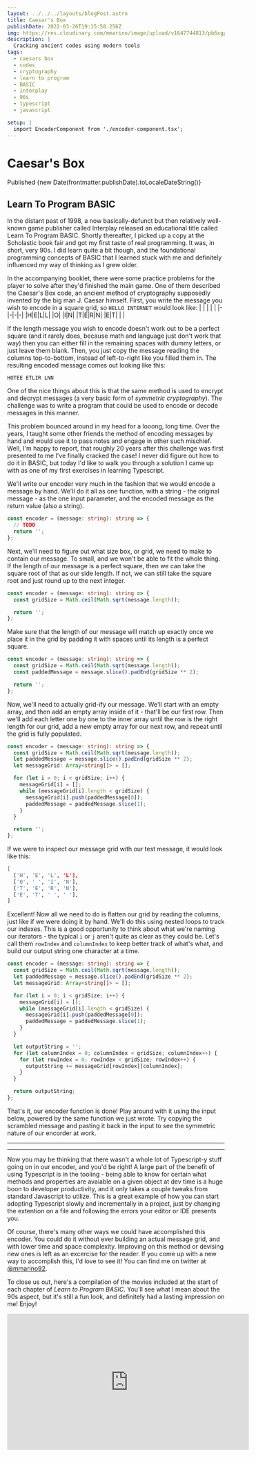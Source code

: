 ```yaml
---
layout: ../../../layouts/blogPost.astro
title: Caesar's Box
publishDate: 2022-03-26T19:15:58.256Z
img: https://res.cloudinary.com/mmarino/image/upload/v1647744813/pb6xgpxuybahzvbcgnkt.webp
description: |
  Cracking ancient codes using modern tools
tags:
  - caesars box
  - codes
  - cryptography
  - learn to program
  - BASIC
  - interplay
  - 90s
  - typescript
  - javascript

setup: |
  import EncoderComponent from './encoder-component.tsx';
---
```


# Caesar's Box

Published {new Date(frontmatter.publishDate).toLocaleDateString()}

## Learn To Program BASIC

In the distant past of 1998, a now basically-defunct but then relatively well-known game publisher called Interplay released an educational title called Learn To Program BASIC. Shortly thereafter, I picked up a copy at the Scholastic book fair and got my first taste of real programming. It was, in short, very 90s. I did learn quite a bit though, and the foundational programming concepts of BASIC that I learned stuck with me and definitely influenced my way of thinking as I grew older.

In the accompanying booklet, there were some practice problems for the player to solve after they'd finished the main game. One of them described the Caesar's Box code, an ancient method of cryptography supposedly invented by the big man J. Caesar himself. First, you write the message you wish to encode in a square grid, so `HELLO INTERNET` would look like:
| | | | |
|-|-|-|-|
|H|E|L|L|
|O| |I|N|
|T|E|R|N|
|E|T| | |

If the length message you wish to encode doesn't work out to be a perfect square (and it rarely does, because math and language just don't work that way) then you can either fill in the remaining spaces with dummy letters, or just leave them blank. Then, you just copy the message reading the columns top-to-bottom, instead of left-to-right like you filled them in. The resulting encoded message comes out looking like this:

`HOTEE ETLIR LNN `

One of the nice things about this is that the same method is used to encrypt and decrypt messages (a very basic form of _symmetric cryptography_). The challenge was to write a program that could be used to encode or decode messages in this manner.

This problem bounced around in my head for a looong, long time. Over the years, I taught some other friends the method of encoding messages by hand and would use it to pass notes and engage in other such mischief. Well, I'm happy to report, that roughly 20 years after this challenge was first presented to me I've finally cracked the case! I never did figure out how to do it in BASIC, but today I'd like to walk you through a solution I came up with as one of my first exercises in learning Typescript.

We'll write our encoder very much in the fashion that we would encode a message by hand. We'll do it all as one function, with a string - the original message - as the one input parameter, and the encoded message as the return value (also a string).

```ts
const encoder = (message: string): string => {
  // TODO
  return '';
};
```

Next, we'll need to figure out what size box, or grid, we need to make to contain our message. To small, and we won't be able to fit the whole thing. If the length of our message is a perfect square, then we can take the square root of that as our side length. If not, we can still take the square root and just round up to the next integer.

```ts
const encoder = (message: string): string => {
  const gridSize = Math.ceil(Math.sqrt(message.length));

  return '';
};
```

Make sure that the length of our message will match up exactly once we place it in the grid by padding it with spaces until its length is a perfect square.

```ts
const encoder = (message: string): string => {
  const gridSize = Math.ceil(Math.sqrt(message.length));
  const paddedMessage = message.slice().padEnd(gridSize ** 2);

  return '';
};
```

Now, we'll need to actually grid-ify our message. We'll start with an empty array, and then add an empty array inside of it - that'll be our first row. Then we'll add each letter one by one to the inner array until the row is the right length for our grid, add a new empty array for our next row, and repeat until the grid is fully populated.

```ts
const encoder = (message: string): string => {
  const gridSize = Math.ceil(Math.sqrt(message.length));
  let paddedMessage = message.slice().padEnd(gridSize ** 2);
  let messageGrid: Array<string[]> = [];

  for (let i = 0; i < gridSize; i++) {
    messageGrid[i] = [];
    while (messageGrid[i].length < gridSize) {
      messageGrid[i].push(paddedMessage[0]);
      paddedMessage = paddedMessage.slice(1);
    }
  }

  return '';
};
```

If we were to inspect our message grid with our test message, it would look like this:

```bash
[
  ['H', 'E', 'L', 'L'],
  ['O', ' ', 'I', 'N'],
  ['T', 'E', 'R', 'N'],
  ['E', 'T', ' ', ' '],
]
```

Excellent! Now all we need to do is flatten our grid by reading the columns, just like if we were doing it by hand. We'll do this using nested loops to track our indexes. This is a good opportunity to think about what we're naming our iterators - the typical `i` or `j` aren't quite as clear as they could be. Let's call them `rowIndex` and `columnIndex` to keep better track of what's what, and build our output string one character at a time.

```ts
const encoder = (message: string): string => {
  const gridSize = Math.ceil(Math.sqrt(message.length));
  let paddedMessage = message.slice().padEnd(gridSize ** 2);
  let messageGrid: Array<string[]> = [];

  for (let i = 0; i < gridSize; i++) {
    messageGrid[i] = [];
    while (messageGrid[i].length < gridSize) {
      messageGrid[i].push(paddedMessage[0]);
      paddedMessage = paddedMessage.slice(1);
    }
  }

  let outputString = '';
  for (let columnIndex = 0; columnIndex < gridSize; columnIndex++) {
    for (let rowIndex = 0; rowIndex < gridSize; rowIndex++) {
      outputString += messageGrid[rowIndex][columnIndex];
    }
  }

  return outputString;
};
```

That's it, our encoder function is done! Play around with it using the input below, powered by the same function we just wrote. Try copying the scrambled message and pasting it back in the input to see the symmetric nature of our encorder at work.

---

<EncoderComponent client:visible />

---

Now you may be thinking that there wasn't a whole lot of Typescript-y stuff going on in our encoder, and you'd be right! A large part of the benefit of using Typescript is in the tooling - being able to know for certain what methods and properties are avaiable on a given object at dev time is a huge boon to developer productivity, and it only takes a couple tweaks from standard Javascript to utilize. This is a great example of how you can start adopting Typescript slowly and incrementally in a project, just by changing the extention on a file and following the errors your editor or IDE presents you.

Of course, there's many other ways we could have accomplished this encoder. You could do it without ever building an actual message grid, and with lower time and space complexity. Improving on this method or devising new ones is left as an excercise for the reader. If you come up with a new way to accomplish this, I'd love to see it! You can find me on twitter at [@mmarino92](https://twitter.com/mmarino92).

To close us out, here's a compilation of the movies included at the start of each chapter of _Learn to Program BASIC_. You'll see what I mean about the 90s aspect, but it's still a fun look, and definitely had a lasting impression on me! Enjoy!

<iframe width="560" height="315" src="https://www.youtube.com/embed/uBYz9syhNAA" title="YouTube video player" frameborder="0" allow="accelerometer; autoplay; clipboard-write; encrypted-media; gyroscope; picture-in-picture" allowfullscreen></iframe>
